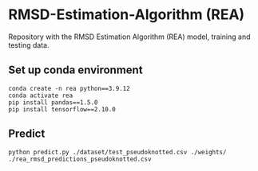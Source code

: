 # RMSD-Estimation-Algorithm (REA)
Repository with the RMSD Estimation Algorithm (REA) model, training and testing data.

## Set up conda environment
```
conda create -n rea python==3.9.12
conda activate rea
pip install pandas==1.5.0
pip install tensorflow==2.10.0
```

## Predict
```
python predict.py ./dataset/test_pseudoknotted.csv ./weights/ ./rea_rmsd_predictions_pseudoknotted.csv
```
